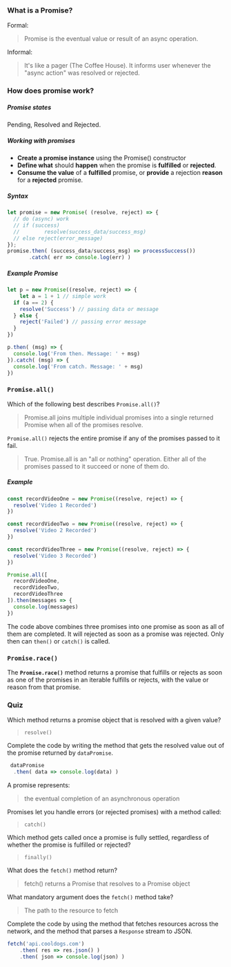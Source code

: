 ### What is a Promise?

Formal:

> Promise is the eventual value or result of an async operation.

Informal:

> It's like a pager (The Coffee House). It informs user whenever the "async action" was resolved or rejected.

### How does promise work?

##### Promise states

Pending, Resolved and Rejected.

##### Working with promises

- **Create a promise instance** using the Promise() constructor
- **Define what** should **happen** when the promise is **fulfilled** or **rejected**.
- **Consume the value** of a **fulfilled** promise, or **provide** a rejection **reason** for a **rejected** promise.

##### Syntax

```js
let promise = new Promise( (resolve, reject) => {
  // do (async) work
  // if (success)
  // 		resolve(success_data/success_msg)
  // else reject(error_message)
});
promise.then( (success_data/success_msg) => processSuccess())
       .catch( err => console.log(err) )
```

##### Example Promise

```js
let p = new Promise((resolve, reject) => {
	let a = 1 + 1 // simple work
  if (a == 2) {
    resolve('Success') // passing data or message
  } else {
    reject('Failed') // passing error message 
  }
})

p.then( (msg) => {
  console.log('From then. Message: ' + msg)
}).catch( (msg) => {
  console.log('From catch. Message: ' + msg)
})
```

### `Promise.all()`

Which of the following best describes `Promise.all()`?

> Promise.all joins multiple individual promises into a single returned Promise when all of the promises resolve.

`Promise.all()` rejects the entire promise if any of the promises passed to it fail.

> True. Promise.all is an "all or nothing" operation. Either all of the promises passed to it succeed or none of them do.

##### Example

```js
const recordVideoOne = new Promise((resolve, reject) => {
  resolve('Video 1 Recorded')
})

const recordVideoTwo = new Promise((resolve, reject) => {
  resolve('Video 2 Recorded')
})

const recordVideoThree = new Promise((resolve, reject) => {
  resolve('Video 3 Recorded')
})

Promise.all([
  recordVideoOne,
  recordVideoTwo,
  recordVideoThree
]).then(messages => {
  console.log(messages)
})
```

The code above combines three promises into one promise as soon as all of them are completed. It will rejected as soon as a promise was rejected. Only then can `then()` or `catch()` is called.

### `Promise.race()`

The **`Promise.race()`** method returns a promise that fulfills or rejects as soon as one of the promises in an iterable fulfills or rejects, with the value or reason from that promise.

### Quiz

Which method returns a promise object that is resolved with a given value?

> `resolve()`

Complete the code by writing the method that gets the resolved value out of the promise returned by `dataPromise`.
```js
 dataPromise
  .then( data => console.log(data) )
```

A promise represents:

> the eventual completion of an asynchronous operation

Promises let you handle errors (or rejected promises) with a method called: 

> `catch()`

Which method gets called once a promise is fully settled, regardless of whether the promise is fulfilled or rejected?

> `finally()`

What does the `fetch()` method return?

> fetch() returns a Promise that resolves to a Promise object

What mandatory argument does the `fetch()` method take?

> The path to the resource to fetch

Complete the code by using the method that fetches resources across the network, and the method that parses a `Response` stream to JSON.

```js
fetch('api.cooldogs.com')
	.then( res => res.json() )
	.then( json => console.log(json) )
```

